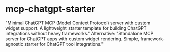 # mcp-chatgpt-starter
"Minimal ChatGPT MCP (Model Context Protocol) server with custom widget support. A lightweight starter template for building ChatGPT integrations without heavy frameworks."  Alternative: "Standalone MCP server for ChatGPT apps with custom widget rendering. Simple, framework-agnostic starter for ChatGPT tool integrations."
